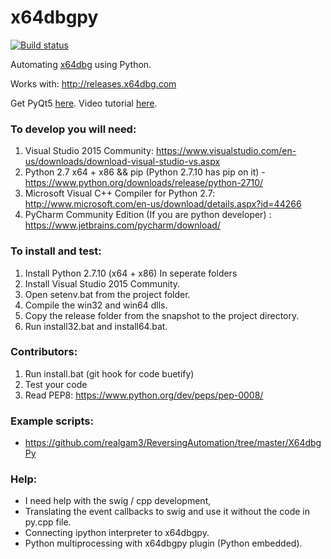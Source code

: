 # x64dbgpy

[![Build status](https://ci.appveyor.com/api/projects/status/uai2omdvrw3xcie4?svg=true)](https://ci.appveyor.com/project/mrexodia/x64dbg-python)

Automating [x64dbg](http://x64dbg.com) using Python.

Works with: http://releases.x64dbg.com

Get PyQt5 [here](https://github.com/x64dbg/PyQt5/releases). Video tutorial [here](https://youtu.be/rIFA6t1Z9Fc).

### To develop you will need:

1. Visual Studio 2015 Community: https://www.visualstudio.com/en-us/downloads/download-visual-studio-vs.aspx <br />
2. Python 2.7 x64 + x86 && pip (Python 2.7.10 has pip on it) - https://www.python.org/downloads/release/python-2710/ <br />
3. Microsoft Visual C++ Compiler for Python 2.7: http://www.microsoft.com/en-us/download/details.aspx?id=44266 <br />
4. PyCharm Community Edition (If you are python developer) : https://www.jetbrains.com/pycharm/download/

### To install and test:

1. Install Python 2.7.10 (x64 + x86) In seperate folders
2. Install Visual Studio 2015 Community.
3. Open setenv.bat from the project folder.
4. Compile the win32 and win64 dlls.
5. Copy the release folder from the snapshot to the project directory.
6. Run install32.bat and install64.bat.

### Contributors:

1. Run install.bat (git hook for code buetify)
2. Test your code
3. Read PEP8: https://www.python.org/dev/peps/pep-0008/

### Example scripts:

* https://github.com/realgam3/ReversingAutomation/tree/master/X64dbgPy

### Help:

* I need help with the swig / cpp development,
* Translating the event callbacks to swig and use it without the code in py.cpp file.
* Connecting ipython interpreter to x64dbgpy.
* Python multiprocessing with x64dbgpy plugin (Python embedded).